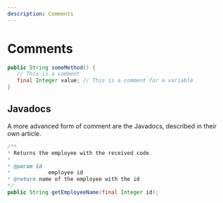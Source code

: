 ```yaml
---
description: Comments
---
```


# Comments


```java
public String someMethod() {
   // This is a comment
   final Integer value; // This is a comment for a variable
}
```

## Javadocs

A more advanced form of comment are the Javadocs, described in their own article.

```java
/**
* Returns the employee with the received code.
*
* @param id
*            employee id
* @return name of the employee with the id
*/
public String getEmployeeName(final Integer id);
```
